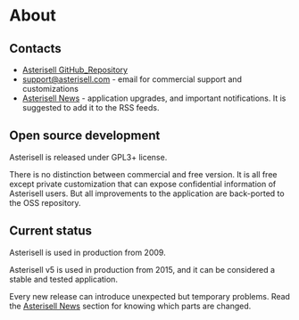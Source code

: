 # About

## Contacts

  - [Asterisell GitHub_Repository](https://github.com/massimo-zaniboni/asterisell-v5)
  - support@asterisell.com - email for commercial support and customizations
  - [Asterisell News](https://www.asterisell.com/news.html) - application upgrades, and important notifications. It is suggested to add it to the RSS feeds.

## Open source development

Asterisell is released under GPL3+ license.

There is no distinction between commercial and free version. It is all free
except private customization that can expose confidential information of
Asterisell users. But all improvements to the application are
back-ported to the OSS repository.

## Current status

Asterisell is used in production from 2009. 

Asterisell v5 is used in production from 2015, and it can be considered
a stable and tested application.

Every new release can introduce unexpected but temporary problems. Read
the [Asterisell News](https://www.asterisell.com/news.html) section for
knowing which parts are changed.


